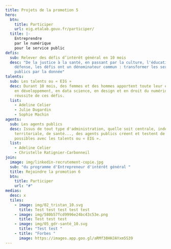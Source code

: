 ```yaml
---
title: Projets de la promotion 5
hero:
  btn:
    title: Participer
    url: eig.etalab.gouv.fr/participer/
  title: |-
    Entreprendre
    par le numérique 
    pour le service public
defis:
  sub: Relever des défis d’intérêt général en 10 mois
  desc: "De la justice à la santé, en passant par la culture, l'éducation, la
    défense, les défis ont un dénominateur commun : transformer les services
    publics par la donnée"
talents:
  sub: Les talents ou « EIG »
  desc: Durant 10 mois, des femmes et des hommes apportent toute leur expertise -
    en développement, en data science, en design et en droit du numérique - à la
    réussite de ces défis.
  list:
    - Adeline Celier
    - Julie Dugardin
    - Sophie Machin
agents:
  sub: Les agents publics
  desc: Issus de tout type d'administration, quelle soit centrale, indépendante,
    territoriale, de santé..., des agents publics créent et testent de nouveaux
    possibles avec les talents ou « EIG ».
  list:
    - Adeline Celier
    - Christelle Ratignier-Carbonneil
join:
  image: img/linkedin-recrutement-copie.jpg
  sub: "du programme d'Entrepreneur d'intérêt général "
  title: Rejoindre la promotion 6
  btn:
    title: Participer
    url: "#"
medias:
  desc: x
  tiles:
    - image: img/02_tristan_10.svg
      title: Test test test test test
    - image: img/580b57fcd9996e24bc43c53e.png
      title: Test test test
    - image: img/05_gdr-santé_10.svg
      title: "Test test "
    - title: "Forbes "
      image: https://images.app.goo.gl/aRMf38HHJAYxm5S39
---
```

